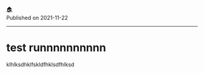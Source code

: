 [:house:](https://github.com/seajoshc)<br>
Published on 2021-11-22

---

# test runnnnnnnnnn

klhlksdhklfskldfhklsdfhlksd
